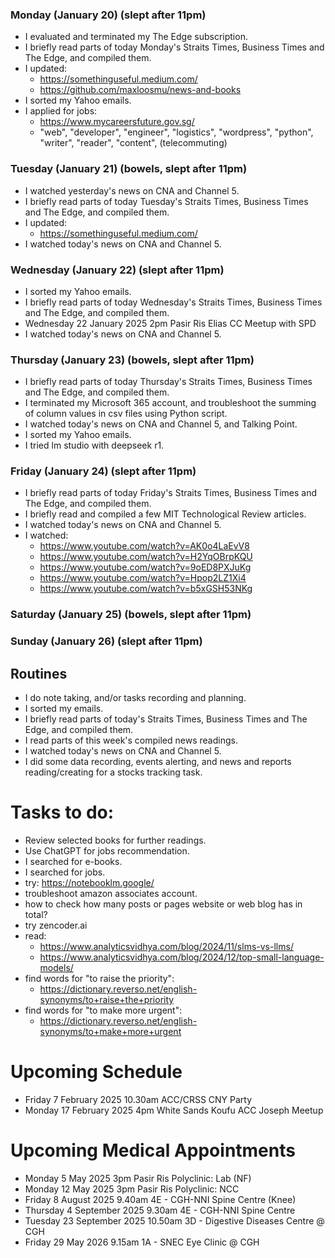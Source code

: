 ### Monday (January 20) (slept after 11pm)
- I evaluated and terminated my The Edge subscription.
- I briefly read parts of today Monday's Straits Times, Business Times and The Edge, and compiled them.
- I updated:
    - https://somethinguseful.medium.com/
    - https://github.com/maxloosmu/news-and-books
- I sorted my Yahoo emails.
- I applied for jobs:
    - https://www.mycareersfuture.gov.sg/
    - "web", "developer", "engineer", "logistics", "wordpress", "python", "writer", "reader", "content", (telecommuting)

### Tuesday (January 21) (bowels, slept after 11pm)
- I watched yesterday's news on CNA and Channel 5.
- I briefly read parts of today Tuesday's Straits Times, Business Times and The Edge, and compiled them.
- I updated:
    - https://somethinguseful.medium.com/
- I watched today's news on CNA and Channel 5.

### Wednesday (January 22) (slept after 11pm)
- I sorted my Yahoo emails.
- I briefly read parts of today Wednesday's Straits Times, Business Times and The Edge, and compiled them.
- Wednesday 22 January 2025 2pm Pasir Ris Elias CC Meetup with SPD
- I watched today's news on CNA and Channel 5.

### Thursday (January 23) (bowels, slept after 11pm)
- I briefly read parts of today Thursday's Straits Times, Business Times and The Edge, and compiled them.
- I terminated my Microsoft 365 account, and troubleshoot the summing of column values in csv files using Python script.
- I watched today's news on CNA and Channel 5, and Talking Point.
- I sorted my Yahoo emails.
- I tried lm studio with deepseek r1.

### Friday (January 24) (slept after 11pm)
- I briefly read parts of today Friday's Straits Times, Business Times and The Edge, and compiled them.
- I briefly read and compiled a few MIT Technological Review articles.
- I watched today's news on CNA and Channel 5.
- I watched:
    - https://www.youtube.com/watch?v=AK0o4LaEvV8
    - https://www.youtube.com/watch?v=H2YqOBrpKQU
    - https://www.youtube.com/watch?v=9oED8PXJuKg
    - https://www.youtube.com/watch?v=Hpop2LZ1Xi4
    - https://www.youtube.com/watch?v=b5xGSH53NKg

### Saturday (January 25) (bowels, slept after 11pm)


### Sunday (January 26) (slept after 11pm)




## Routines
- I do note taking, and/or tasks recording and planning.
- I sorted my emails.
- I briefly read parts of today's Straits Times, Business Times and The Edge, and compiled them.
- I read parts of this week's compiled news readings.
- I watched today's news on CNA and Channel 5.
- I did some data recording, events alerting, and news and reports reading/creating for a stocks tracking task.

# Tasks to do:
- Review selected books for further readings.
- Use ChatGPT for jobs recommendation.
- I searched for e-books.
- I searched for jobs.
- try: https://notebooklm.google/
- troubleshoot amazon associates account.
- how to check how many posts or pages website or web blog has in total?
- try zencoder.ai
- read:
    - https://www.analyticsvidhya.com/blog/2024/11/slms-vs-llms/
    - https://www.analyticsvidhya.com/blog/2024/12/top-small-language-models/
- find words for "to raise the priority":
    - https://dictionary.reverso.net/english-synonyms/to+raise+the+priority
- find words for "to make more urgent":
    - https://dictionary.reverso.net/english-synonyms/to+make+more+urgent

# Upcoming Schedule
- Friday 7 February 2025 10.30am ACC/CRSS CNY Party
- Monday 17 February 2025 4pm White Sands Koufu ACC Joseph Meetup

# Upcoming Medical Appointments
- Monday 5 May 2025 3pm Pasir Ris Polyclinic: Lab (NF)
- Monday 12 May 2025 3pm Pasir Ris Polyclinic: NCC
- Friday 8 August 2025 9.40am 4E - CGH-NNI Spine Centre (Knee)
- Thursday 4 September 2025 9.30am 4E - CGH-NNI Spine Centre
- Tuesday 23 September 2025 10.50am 3D - Digestive Diseases Centre @ CGH
- Friday 29 May 2026 9.15am 1A - SNEC Eye Clinic @ CGH
